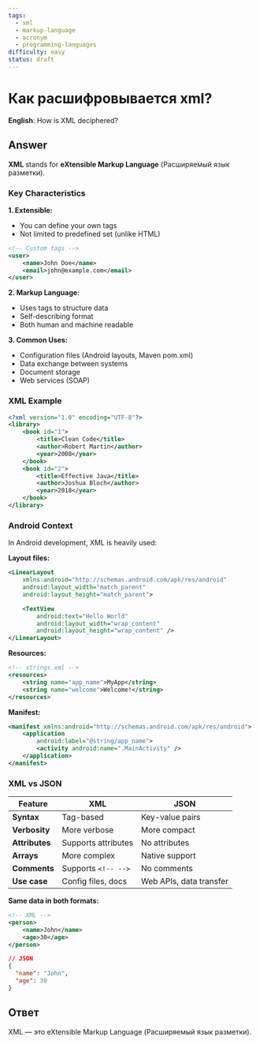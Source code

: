 ```yaml
---
tags:
  - xml
  - markup-language
  - acronym
  - programming-languages
difficulty: easy
status: draft
---
```


# Как расшифровывается xml?

**English**: How is XML deciphered?

## Answer

**XML** stands for **eXtensible Markup Language** (Расширяемый язык разметки).

### Key Characteristics

**1. Extensible:**
- You can define your own tags
- Not limited to predefined set (unlike HTML)

```xml
<!-- Custom tags -->
<user>
    <name>John Doe</name>
    <email>john@example.com</email>
</user>
```

**2. Markup Language:**
- Uses tags to structure data
- Self-describing format
- Both human and machine readable

**3. Common Uses:**
- Configuration files (Android layouts, Maven pom.xml)
- Data exchange between systems
- Document storage
- Web services (SOAP)

### XML Example

```xml
<?xml version="1.0" encoding="UTF-8"?>
<library>
    <book id="1">
        <title>Clean Code</title>
        <author>Robert Martin</author>
        <year>2008</year>
    </book>
    <book id="2">
        <title>Effective Java</title>
        <author>Joshua Bloch</author>
        <year>2018</year>
    </book>
</library>
```

### Android Context

In Android development, XML is heavily used:

**Layout files:**
```xml
<LinearLayout
    xmlns:android="http://schemas.android.com/apk/res/android"
    android:layout_width="match_parent"
    android:layout_height="match_parent">

    <TextView
        android:text="Hello World"
        android:layout_width="wrap_content"
        android:layout_height="wrap_content" />
</LinearLayout>
```

**Resources:**
```xml
<!-- strings.xml -->
<resources>
    <string name="app_name">MyApp</string>
    <string name="welcome">Welcome!</string>
</resources>
```

**Manifest:**
```xml
<manifest xmlns:android="http://schemas.android.com/apk/res/android">
    <application
        android:label="@string/app_name">
        <activity android:name=".MainActivity" />
    </application>
</manifest>
```

### XML vs JSON

| Feature | XML | JSON |
|---------|-----|------|
| **Syntax** | Tag-based | Key-value pairs |
| **Verbosity** | More verbose | More compact |
| **Attributes** | Supports attributes | No attributes |
| **Arrays** | More complex | Native support |
| **Comments** | Supports `<!-- -->` | No comments |
| **Use case** | Config files, docs | Web APIs, data transfer |

**Same data in both formats:**

```xml
<!-- XML -->
<person>
    <name>John</name>
    <age>30</age>
</person>
```

```json
// JSON
{
  "name": "John",
  "age": 30
}
```

## Ответ

XML — это eXtensible Markup Language (Расширяемый язык разметки).


